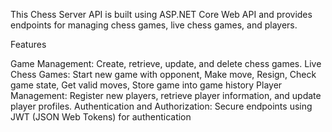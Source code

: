 This Chess Server API is built using ASP.NET Core Web API and provides endpoints for managing chess games, live chess games, and players.

Features

Game Management: Create, retrieve, update, and delete chess games.
Live Chess Games: Start new game with opponent, Make move, Resign, Check game state, Get valid moves, Store game into game history
Player Management: Register new players, retrieve player information, and update player profiles.
Authentication and Authorization: Secure endpoints using JWT (JSON Web Tokens) for authentication 
